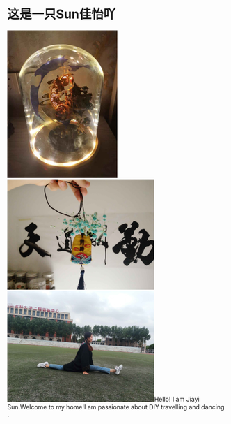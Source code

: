 # 这是一只Sun佳怡吖





<img src="math/image/IMG_4923(20201212-220756).JPG" alt="IMG_4923(20201212-220756)" style="zoom:33%;" /><img src="math/image/IMG_0777.JPG" alt="IMG_0777" style="zoom: 33%;" /><img src="math/image/IMG_2408.JPG" alt="IMG_2408" style="zoom:33%;" />Hello! I am Jiayi Sun.Welcome to my home!I am passionate about DIY  travelling and dancing .